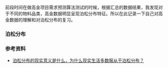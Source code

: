 
前段时间在做高金项目需求预测算法测试的时候，根据汇总的数据结果，我发现对于不同的物料品类，高金数据明显呈现泊松分布特征。所以在此记录一下自己对高金数据的理解和对泊松分布的复习。

### 泊松分布



### 参考资料

- [泊松分布的现实意义是什么，为什么现实生活多数服从于泊松分布？](https://www.zhihu.com/question/26441147)


